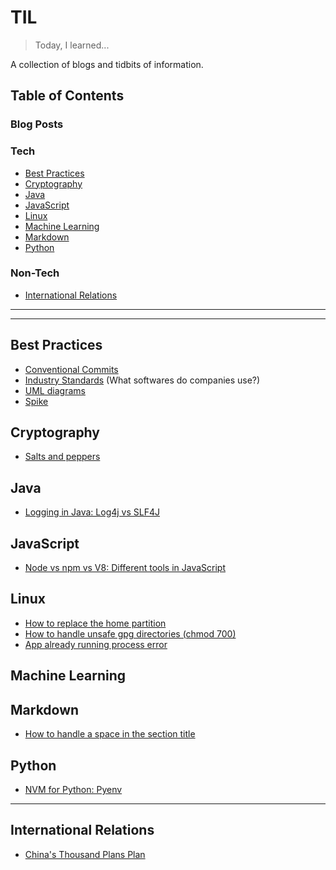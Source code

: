 # TIL
> Today, I learned...

A collection of blogs and tidbits of information.

## Table of Contents
### Blog Posts


### Tech
- [Best Practices](#best-practices)
- [Cryptography](#cryptography)
- [Java](#java)
- [JavaScript](#javascript)
- [Linux](#linux)
- [Machine Learning](#machine-learning)
- [Markdown](#markdown)
- [Python](#python)

### Non-Tech
- [International Relations](#international-relations)

---
---

## Best Practices
- [Conventional Commits](best-practices/conventional-commits.md)
- [Industry Standards](best-practices/industry-standards.md) (What softwares do companies use?)
- [UML diagrams](https://www.youtube.com/watch?v=6XrL5jXmTwM)
- [Spike](best-practice/spike.md)

## Cryptography
- [Salts and peppers](cryptography/salts-and-peppers.md)

## Java
- [Logging in Java: Log4j vs SLF4J](java/logging-in-java.md)

## JavaScript
- [Node vs npm vs V8: Different tools in JavaScript](javascript/different-tools-in-js.md)

## Linux
- [How to replace the home partition](linux/how-to-replace-home.md)
- [How to handle unsafe gpg directories (chmod 700)](linux/unsafe-gpg-dir.md)
- [App already running process error](linux/app-already-running.md)

## Machine Learning

## Markdown
- [How to handle a space in the section title](markdown/how-to-handle-space.md)

## Python
- [NVM for Python: Pyenv](python/pyenv.md)

---

## International Relations
- [China's Thousand Plans Plan](international-relations/china-thousand-talents-plan.md)
